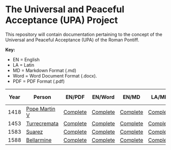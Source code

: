 # The Universal and Peaceful Acceptance (UPA) Project

This repository will contain documentation pertaining to the concept of the Universal and Peaceful Acceptance (UPA) of the Roman Pontiff.

**Key:** 
- EN = English
- LA = Latin
- MD = Markdown Format (.md)
- Word = Word Document Format (.docx).
- PDF = PDF Format (.pdf)

| Year | Person | EN/PDF | EN/Word | EN/MD | LA/MD | LA-EN/MD | LA-EN/PDF |
|------|--------|--------|---------|-------|-------|----------|-----------|
| 1418 | [Pope Martin V](https://github.com/TreadingTheTiber/UPA/tree/main/1418%20Pope%20Martin%20V) | [Complete](https://github.com/TreadingTheTiber/UPA/blob/main/1418%20Pope%20Martin%20V/1418_Pope_Martin_EN.pdf) | [Complete](https://github.com/TreadingTheTiber/UPA/raw/refs/heads/main/1418%20Pope%20Martin%20V/1418_Pope_Martin_EN.docx) | [Complete](https://github.com/TreadingTheTiber/UPA/blob/main/1418%20Pope%20Martin%20V/1418_Pope_Martin_EN.md) | [Complete](https://github.com/TreadingTheTiber/UPA/blob/main/1418%20Pope%20Martin%20V/1418_Pope_Martin_LA.md) | TBD | TBD |
| 1453 | [Turrecremata](https://github.com/TreadingTheTiber/UPA/tree/main/1453%20Turrecremata) | [Complete](https://github.com/TreadingTheTiber/UPA/blob/main/1453%20Turrecremata/1453_Torq_EN.pdf) | [Complete](https://github.com/TreadingTheTiber/UPA/raw/refs/heads/main/1453%20Turrecremata/1453_Torq_EN.docx) | [Complete](https://github.com/TreadingTheTiber/UPA/blob/main/1453%20Turrecremata/1453_Torq_EN.md) | [Complete](https://github.com/TreadingTheTiber/UPA/blob/main/1453%20Turrecremata/1453_Torq_LA.md) | TBD | TBD |
| 1583 | [Suarez](https://github.com/TreadingTheTiber/UPA/tree/main/1583%20Suarez) | [Complete](https://github.com/TreadingTheTiber/UPA/blob/main/1583%20Suarez/1583_Suarez_EN.pdf) | [Complete](https://github.com/TreadingTheTiber/UPA/raw/refs/heads/main/1583%20Suarez/1583_Suarez_EN.docx) | [Complete](https://github.com/TreadingTheTiber/UPA/blob/main/1583%20Suarez/1583_Suarez_EN.md) | [Complete](https://github.com/TreadingTheTiber/UPA/blob/main/1583%20Suarez/1583_Suarez_LA.md) | TBD | TBD |
| 1588 | [Bellarmine](https://github.com/TreadingTheTiber/UPA/tree/main/1588%20Bellarmine) | [Complete](https://github.com/TreadingTheTiber/UPA/blob/main/1588%20Bellarmine/1588_Bellarmine_EN.pdf) | [Complete](https://github.com/TreadingTheTiber/UPA/raw/refs/heads/main/1588%20Bellarmine/1588_Bellarmine_EN.docx) | [Complete](https://github.com/TreadingTheTiber/UPA/blob/main/1588%20Bellarmine/1588_Bellarmine_EN.md) | [Complete](https://github.com/TreadingTheTiber/UPA/blob/main/1588%20Bellarmine/1588_Bellarmine_LA.md) | TBD | TBD |


